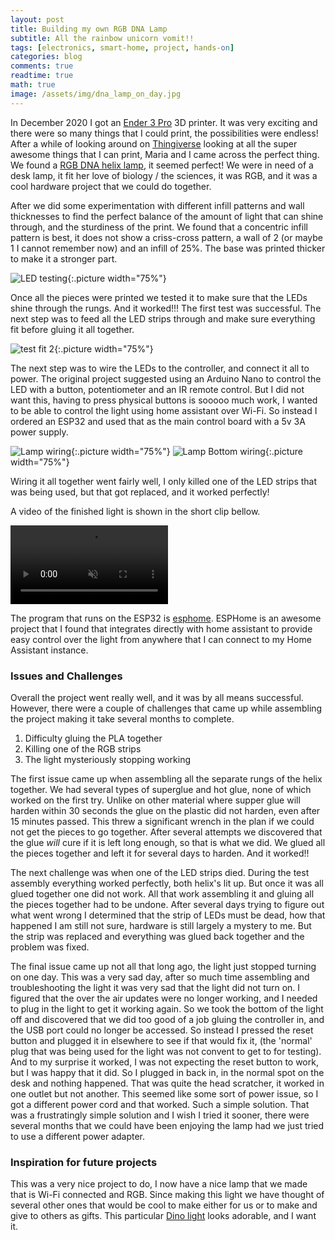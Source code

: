 ```yaml
---
layout: post
title: Building my own RGB DNA Lamp
subtitle: All the rainbow unicorn vomit!!
tags: [electronics, smart-home, project, hands-on]
categories: blog
comments: true
readtime: true
math: true
image: /assets/img/dna_lamp_on_day.jpg
---
```



In December 2020 I got an [Ender 3 Pro] 3D printer.
It was very exciting and there were so many things that I could print, the possibilities were endless!
After a while of looking around on [Thingiverse] looking at all the super awesome things that I can print, Maria and I came across the perfect thing.
We found a [RGB DNA helix lamp], it seemed perfect!
We were in need of a desk lamp, it fit her love of biology / the sciences, it was RGB, and it was a cool hardware project that we could do together.

After we did some experimentation with different infill patterns and wall thicknesses to find the perfect balance of the amount of light that can shine through, and the sturdiness of the print.
We found that a concentric infill pattern is best, it does not show a criss-cross pattern, a wall of 2 (or maybe 1 I cannot remember now) and an infill of 25%.
The base was printed thicker to make it a stronger part.


![LED testing](/assets/img/dna_lamp_rungs_testing.jpg "Testing LED strips in the DNA rungs"){:.picture width="75%"}


Once all the pieces were printed we tested it to make sure that the LEDs shine through the rungs.
And it worked!!!
The first test was successful.
The next step was to feed all the LED strips through and make sure everything fit before gluing it all together.

![test fit 2](/assets/img/dna_lamp_off.jpg "Testing that the helix fits together"){:.picture width="75%"}


The next step was to wire the LEDs to the controller, and connect it all to power.
The original project suggested using an Arduino Nano to control the LED with a button, potentiometer and an IR remote control.
But I did not want this, having to press physical buttons is sooooo much work, I wanted to be able to control the light using home assistant over Wi-Fi.
So instead I ordered an ESP32 and used that as the main control board with a 5v 3A power supply.

![Lamp wiring](/assets/img/dna_lamp_wiring.jpg "Wiring the DNA Lamp"){:.picture width="75%"}
![Lamp Bottom wiring](/assets/img/dna_lamp_bottom.jpg "Wiring the bottom of the DNA Lamp"){:.picture width="75%"}


Wiring it all together went fairly well, I only killed one of the LED strips that was being used, but that got replaced, and it worked perfectly!

A video of the finished light is shown in the short clip bellow.

<video width="50%" preload="auto" muted controls autoplay>
    <source src="/assets/videos/dna_lamp.mp4" type="video/mp4"/>
</video>

The program that runs on the ESP32 is [esphome].
ESPHome is an awesome project that I found that integrates directly with home assistant to provide easy control over the light from anywhere that I can connect to my Home Assistant instance.



### Issues and Challenges

Overall the project went really well, and it was by all means successful.
However, there were a couple of challenges that came up while assembling the project making it take several months to complete.

1. Difficulty gluing the PLA together
2. Killing one of the RGB strips
3. The light mysteriously stopping working


The first issue came up when assembling all the separate rungs of the helix together.
We had several types of superglue and hot glue, none of which worked on the first try.
Unlike on other material where supper glue will harden within 30 seconds the glue on the plastic did not harden, even after 15 minutes passed.
This threw a significant wrench in the plan if we could not get the pieces to go together.
After several attempts we discovered that the glue _will_ cure if it is left long enough, so that is what we did.
We glued all the pieces together and left it for several days to harden.
And it worked!!


The next challenge was when one of the LED strips died.
During the test assembly everything worked perfectly, both helix's lit up.
But once it was all glued together one did not work.
All that work assembling it and gluing all the pieces together had to be undone.
After several days trying to figure out what went wrong I determined that the strip of LEDs must be dead, how that happened I am still not sure, hardware is still largely a mystery to me.
But the strip was replaced and everything was glued back together and the problem was fixed.


The final issue came up not all that long ago, the light just stopped turning on one day.
This was a very sad day, after so much time assembling and troubleshooting the light it was very sad that the light did not turn on.
I figured that the over the air updates were no longer working, and I needed to plug in the light to get it working again.
So we took the bottom of the light off and discovered that we did too good of a job gluing the controller in, and the USB port could no longer be accessed.
So instead I pressed the reset button and plugged it in elsewhere to see if that would fix it, (the 'normal' plug that was being used for the light was not convent to get to for testing).
And to my surprise it worked, I was not expecting the reset button to work, but I was happy that it did.
So I plugged in back in, in the normal spot on the desk and nothing happened.
That was quite the head scratcher, it worked in one outlet but not another.
This seemed like some sort of power issue, so I got a different power cord and that worked.
Such a simple solution.
That was a frustratingly simple solution and I wish I tried it sooner, there were several months that we could have been enjoying the lamp had we just tried to use a different power adapter.


### Inspiration for future projects

This was a very nice project to do, I now have a nice lamp that we made that is Wi-Fi connected and RGB.
Since making this light we have thought of several other ones that would be cool to make either for us or to make and give to others as gifts.
This particular [Dino light] looks adorable, and I want it.

<!-- links -->

[Ender 3 Pro]: https://www.creality.com/products/ender-3-pro-3d-printer
[Thingiverse]: https://www.thingiverse.com/
[RGB DNA helix lamp]: https://www.thingiverse.com/thing:3715933
[esphome]: https://esphome.io/
[Dino light]: https://www.thingiverse.com/thing:5327290
